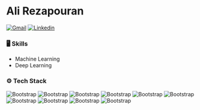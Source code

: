 # Ali Rezapouran
[![Gmail](https://img.shields.io/badge/-Gmail-c14438?style=flat&logo=Gmail&logoColor=white)](mailto:rezapoora.ali@gmail.com)
[![Linkedin](https://img.shields.io/badge/-LinkedIn-blue?style=flat&logo=Linkedin&logoColor=white)](https://www.linkedin.com/in/ali-rezapouranghahfarokhi-3ba172243/)

### 🖥 Skills

- Machine Learning
- Deep Learning
  
### ⚙️ Tech Stack

![Bootstrap](https://img.shields.io/badge/-Python-05122A?style=flat-square&logo=Python&color=353535)
![Bootstrap](https://img.shields.io/badge/-MySQL-05122A?style=flat-square&logo=MySQL&color=353535)
![Bootstrap](https://img.shields.io/badge/-PostgreSQL-05122A?style=flat-square&logo=PostgreSQL&color=353535)
![Bootstrap](https://img.shields.io/badge/-Pandas-05122A?style=flat-square&logo=Pandas&color=353535)
![Bootstrap](https://img.shields.io/badge/-Numpy-05122A?style=flat-square&logo=Numpy&color=353535)
![Bootstrap](https://img.shields.io/badge/-Matplotlib-05122A?style=flat-square&logo=Matplotlib&color=353535) 
![Bootstrap](https://img.shields.io/badge/-Seaborn-05122A?style=flat-square&logo=Seaborn&color=353535) 
![Bootstrap](https://img.shields.io/badge/-Flask-05122A?style=flat-square&logo=Flask&color=353535)
![Bootstrap](https://img.shields.io/badge/-Django-05122A?style=flat-square&logo=Django&color=353535)
![Bootstrap](https://img.shields.io/badge/-Visual%20Studio%20Code-05122A?style=flat-square&logo=Visual-Studio-Code&color=353535)

